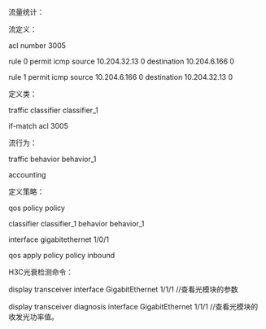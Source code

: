 流量统计：

流定义：

acl number 3005

rule 0 permit icmp source 10.204.32.13 0 destination 10.204.6.166 0

rule 1 permit icmp source 10.204.6.166 0 destination 10.204.32.13 0

定义类：

traffic classifier classifier\_1

if-match acl 3005

流行为：

traffic behavior behavior\_1

accounting

定义策略：

qos policy policy

classifier classifier\_1 behavior behavior\_1

interface gigabitethernet 1/0/1

qos apply policy policy inbound



H3C光衰检测命令：

display transceiver interface GigabitEthernet 1/1/1   //查看光模块的参数

display transceiver diagnosis interface GigabitEthernet 1/1/1   //查看光模块的收发光功率值。

